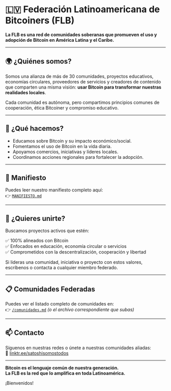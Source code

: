 # 🇱🇻 Federación Latinoamericana de Bitcoiners (FLB)

**La FLB es una red de comunidades soberanas que promueven el uso y adopción de Bitcoin en América Latina y el Caribe.**

---

## 🌍 ¿Quiénes somos?

Somos una alianza de más de 30 comunidades, proyectos educativos, economías circulares, proveedores de servicios y creadores de contenido que comparten una misma visión: **usar Bitcoin para transformar nuestras realidades locales**.

Cada comunidad es autónoma, pero compartimos principios comunes de cooperación, ética Bitcoiner y compromiso educativo.

---

## 🎯 ¿Qué hacemos?

- Educamos sobre Bitcoin y su impacto económico/social.  
- Fomentamos el uso de Bitcoin en la vida diaria.  
- Apoyamos comercios, iniciativas y líderes locales.  
- Coordinamos acciones regionales para fortalecer la adopción.  

---

## 🧱 Manifiesto

Puedes leer nuestro manifiesto completo aquí:  
👉 [`MANIFIESTO.md`](./MANIFIESTO.md)

---

## 🤝 ¿Quieres unirte?

Buscamos proyectos activos que estén:

✅ 100% alineados con Bitcoin  
✅ Enfocados en educación, economía circular o servicios  
✅ Comprometidos con la descentralización, cooperación y libertad

Si lideras una comunidad, iniciativa o proyecto con estos valores, escríbenos o contacta a cualquier miembro federado.

---

## 📋 Comunidades Federadas

Puedes ver el listado completo de comunidades en:  
👉 [`/comunidades.md`](./comunidades.md) *(o el archivo correspondiente que subas)*

---

## 📫 Contacto

Síguenos en nuestras redes o únete a nuestras comunidades aliadas:  
🔗 [linktr.ee/satoshisomostodos](https://linktr.ee/satoshisomostodos)

---

**Bitcoin es el lenguaje común de nuestra generación.  
La FLB es la red que lo amplifica en toda Latinoamérica.**

¡Bienvenidos!
